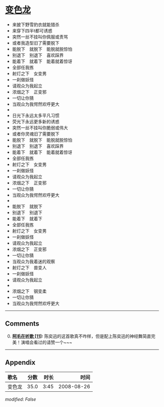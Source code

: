 # [变色龙](https://music.163.com/song?id=64973)

* 来披下野雪豹衣就能猎杀
* 来穿下四半t都可诱惑
* 突然一丝不挂叫你佩服或责骂
* 或者我造型旧了需要脱下
* 能脱下　就脱下　能脱就脱惊怕
* 别退下　别退下　喜欢踩界
* 能着下　就着下　能着就着惊讶
* 全部任我拣
* 射灯之下　女变男
* 一刹做妖怪
* 请观众为我起立
* 浓烟之下　正变邪
* 一切让你猜
* 当观众为我愕然欢呼更大
* 
* 日光下永远太多平凡习惯
* 荧光下永远更多新的诱惑
* 突然一丝不挂叫你脆弱或伟大
* 或者你灵魂旧了需要脱下
* 能脱下　就脱下　能脱就脱惊怕
* 别退下　别退下　喜欢踩界
* 能着下　就着下　能着就着惊讶
* 全部任我拣
* 射灯之下　女变男
* 一刹做妖怪
* 请观众为我起立
* 浓烟之下　正变邪
* 一切让你猜
* 当观众为我愕然欢呼更大
* 
* 能脱下　就脱下
* 别退下　别退下
* 能着下　就着下
* 全部任我拣
* 射灯之下　女变男
* 一刹做妖怪
* 请观众为我起立
* 浓烟之下　正变邪
* 一切让你猜
* 当观众为我着迷的观察
* 射灯之下　兽变人
* 一刹做妖怪
* 请观众为我起立
* 
* 浓烟之下　钢变柔
* 一切让你猜
* 当观众为我愕然欢呼更大


---

## Comments
0. **[阿毛在听歌 \[11\]](https://music.163.com/#/user/home?id=97618701):** 陈奕迅的这首歌真不咋样，但是配上陈奕迅的神经舞简直完美！演唱会看过的请赞一个~~~



---

## Appendix

|歌名|分数|时长|时间|
|:---|:---:|---:|---:|
|变色龙|35.0|3:45|2008-08-26

*modified: False*